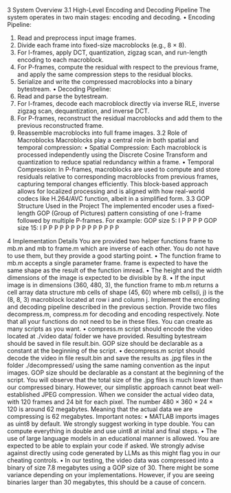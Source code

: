 3 System Overview
3.1 High-Level Encoding and Decoding Pipeline
The system operates in two main stages: encoding and decoding.
• Encoding Pipeline:
1. Read and preprocess input image frames.
2. Divide each frame into fixed-size macroblocks (e.g., 8 × 8).
3. For I-frames, apply DCT, quantization, zigzag scan, and run-length encoding
to each macroblock.
4. For P-frames, compute the residual with respect to the previous frame, and
apply the same compression steps to the residual blocks.
5. Serialize and write the compressed macroblocks into a binary bytestream.
• Decoding Pipeline:
1. Read and parse the bytestream.
2. For I-frames, decode each macroblock directly via inverse RLE, inverse zigzag
scan, dequantization, and inverse DCT.
3. For P-frames, reconstruct the residual macroblocks and add them to the previous reconstructed frame.
4. Reassemble macroblocks into full frame images.
3.2 Role of Macroblocks
Macroblocks play a central role in both spatial and temporal compression:
• Spatial Compression: Each macroblock is processed independently using the
Discrete Cosine Transform and quantization to reduce spatial redundancy within a
frame.
• Temporal Compression: In P-frames, macroblocks are used to compute and store
residuals relative to corresponding macroblocks from previous frames, capturing
temporal changes efficiently.
This block-based approach allows for localized processing and is aligned with how
real-world codecs like H.264/AVC function, albeit in a simplified form.
3.3 GOP Structure Used in the Project
The implemented encoder uses a fixed-length GOP (Group of Pictures) pattern consisting
of one I-frame followed by multiple P-frames. For example:
GOP size 5: I P P P P
GOP size 15: I P P P P P P P P P P P P P P


4 Implementation Details
You are provided two helper functions frame to mb.m and mb to frame.m which are
inverse of each other. You do not have to use them, but they provide a good starting
point.
• The function frame to mb.m accepts a single parameter frame. frame is expected
to have the same shape as the result of the function imread.
• The height and the width dimensions of the image is expected to be divisible by 8.
• If the input image is in dimensions (360, 480, 3), the function frame to mb.m returns
a cell array data structure mb cells of shape (45, 60) where mb cells(i, j) is
the (8, 8, 3) macroblock located at row i and column j.
Implement the encoding and decoding pipeline described in the previous section. Provide two files decompress.m, compress.m for decoding and encoding respectively. Note
that all your functions do not need to be in these files. You can create as many scripts
as you want.
• compress.m script should encode the video located at ./video data/ folder we have
provided. Resulting bytestream should be saved in file result.bin. GOP size
should be declarable as a constant at the beginning of the script.
• decompress.m script should decode the video in file result.bin and save the results
as .jpg files in the folder ./decompressed/ using the same naming convention as
the input images. GOP size should be declarable as a constant at the beginning of
the script.
You will observe that the total size of the .jpg files is much lower than our compressed
binary. However, our simplistic approach cannot beat well-established JPEG compression. When we consider the actual video data, with 120 frames and 24 bit for each pixel.
The number 480 × 360 × 24 × 120 is around 62 megabytes. Meaning that the actual data
we are compressing is 62 megabytes.
Important notes:
• MATLAB imports images as uint8 by default. We strongly suggest working in
type double. You can compute everything in double and use uint8 at inital and
final steps.
• The use of large language models in an educational manner is allowed. You are expected to be able to explain your code if asked. We strongly advise against directly
using code generated by LLMs as this might flag you in our cheating controls.
• In our testing, the video data was compressed into a binary of size 7.8 megabytes
using a GOP size of 30. There might be some variance depending on your implementations. However, if you are seeing binaries larger than 30 megabytes, this
should be a cause of concern.